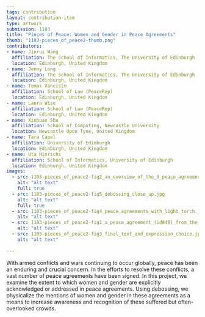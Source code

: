```yaml
---
tags: contribution
layout: contribution-item
type: artwork
submission: 1103
title: "Pieces of Peace: Women and Gender in Peace Agreements"
thumb: "1103-pieces_of_peace2-thumb.png"
contributors: 
- name: Jinrui Wang
  affiliation: The School of Informatics, The University of Edinburgh
  location: Edinburgh, United Kingdom
- name: Jenny Long
  affiliation: The School of Informatics, The University of Edinburgh
  location: Edinburgh, United Kingdom
- name: Tomas Vancisin
  affiliation: School of Law (PeaceRep)
  location: Edinburgh, United Kingdom
- name: Laura Wise
  affiliation: School of Law (PeaceRep)
  location: Edinburgh, United Kingdom
- name: Xinhuan Shu
  affiliation: School of Computing, Newcastle University
  location: Newcastle Upon Tyne, United Kingdom
- name: Tara Capel
  affiliation: University of Edinburgh
  location: Edinburgh, United Kingdom
- name: Uta Hinrichs
  affiliation: School of Informatics, University of Edinburgh
  location: Edinburgh, United Kingdom
images: 
  - src: 1103-pieces_of_peace2-fig2_an_overview_of_the_9_peace_agreements_installed.jpg
    alt: "alt text"
    full: true
  - src: 1103-pieces_of_peace2-fig5_debossing_close_up.jpg
    alt: "alt text"
    full: true
  - src: 1103-pieces_of_peace2-fig4_peace_agreements_with_light_torch.jpg
    alt: "alt text"
  - src: 1103-pieces_of_peace2-fig1_a_peace_agreement_(id848)_from_the_afghanistan_2000s_post-intervention_process.jpg
    alt: "alt text"
  - src: 1103-pieces_of_peace2-fig3_final_text_and_expression_choice.jpg
    alt: "alt text"
    
---
```


With armed conflicts and wars continuing to occur globally, peace has
been an enduring and crucial concern. In the efforts to resolve these
conflicts, a vast number of peace agreements have been signed. In this
project, we examine the extent to which women and gender are explicitly
acknowledged or addressed in peace agreements. Using debossing, we
physicalize the mentions of women and gender in these agreements as a
means to increase awareness and recognition of these suffered but
often-overlooked crowds.
